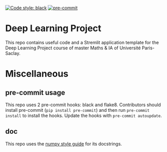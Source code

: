 [![Code style: black](https://img.shields.io/badge/code%20style-black-000000.svg)](https://github.com/psf/black)
[![pre-commit](https://img.shields.io/badge/pre--commit-enabled-brightgreen?logo=pre-commit&logoColor=white)](https://github.com/pre-commit/pre-commit)

# Deep Learning Project

This repo contains useful code and a Stremlit application template for the Deep Learning Project course of master Maths & IA of Université Paris-Saclay.

# Miscellaneous

## pre-commit usage

This repo uses 2 pre-commit hooks: black and flake8. Contributors should install pre-commit (`pip install pre-commit`) and then run `pre-commit install` to install the hooks. Update the hooks with `pre-commit autoupdate`.

## doc

This repo uses the [numpy style guide](https://numpydoc.readthedocs.io/en/latest/format.html) for its docstrings.
